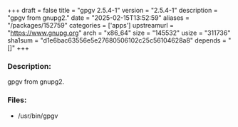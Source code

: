 +++
draft = false
title = "gpgv 2.5.4-1"
version = "2.5.4-1"
description = "gpgv from gnupg2."
date = "2025-02-15T13:52:59"
aliases = "/packages/152759"
categories = ['apps']
upstreamurl = "https://www.gnupg.org"
arch = "x86_64"
size = "145532"
usize = "311736"
sha1sum = "d1e6bac63556e5e27680506102c25c56104628a8"
depends = "[]"
+++
### Description: 
gpgv from gnupg2.

### Files: 
* /usr/bin/gpgv
